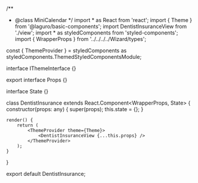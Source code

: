 /**
 * @class MiniCalendar
 */
import * as React from 'react';
import { Theme } from '@laguro/basic-components';
import DentistInsuranceView from './view';
import * as styledComponents from 'styled-components';
import { WrapperProps } from '../../../../Wizard/types';

const { ThemeProvider } = styledComponents as styledComponents.ThemedStyledComponentsModule<IThemeInterface>;

interface IThemeInterface {}

export interface Props {}

interface State {}

class DentistInsurance extends React.Component<WrapperProps, State> {
    constructor(props: any) {
        super(props);
        this.state = {};
    }

    render() {
        return (
            <ThemeProvider theme={Theme}>
                <DentistInsuranceView {...this.props} />
            </ThemeProvider>
        );
    }
}

export default DentistInsurance;

